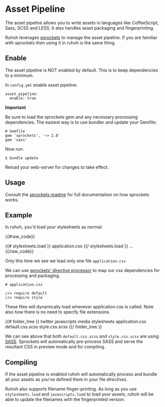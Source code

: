 
# Asset Pipeline

The asset pipeline allows you to write assets in languages like CoffeeScript, Sass, SCSS and LESS.
It also handles asset packaging and fingerprinting.

Ruhoh leverages [sprockets](https://github.com/sstephenson/sprockets) to manage the asset pipeline. If you are familiar with sprockets then using it in ruhoh is the same thing.

## Enable

The asset pipeline is NOT enabled by default. This is to keep dependencies to a minimum.

In `config.yml` enable asset pipeline:

    asset_pipeline:
      enable: true
    
**Important**

Be sure to load the sprockets gem and any necessary processing dependencies.
The easiest way is to use bundler and update your Gemfile:

    # Gemfile
    gem 'sprockets', '~> 2.8'
    gem 'sass'

Now run:

    $ bundle update

Reload your web-server for changes to take effect.

## Usage

Consult the [sprockets readme](https://github.com/sstephenson/sprockets#readme) for full documentation on how sprockets works.

## Example

In ruhoh, you'd load your stylesheets as normal:

{{#raw_code}}
<!DOCTYPE html>
<html lang="en">
  <head>
    <meta charset="utf-8">
    <title>{{ page.title }}</title>
    <meta name="author" content="{{ data.author.name }}">
    {{# stylesheets.load }}
      application.css
    {{/ stylesheets.load }}
  </head>
  ...
</html>
{{/raw_code}}

Only this time we see we load only one file `application.css`

We can use [sprockets' directive processor](https://github.com/sstephenson/sprockets#the-directive-processor) to map our css dependencies for processing and packaging.

    # application.css
    
    //= require default
    //= require style

These files will dynamically load whenever application.css is called. Note also how there is no need to specify file extensions.

{{# folder_tree }}
  twitter
    javascripts
    media
    stylesheets
      application.css
      default.css.scss
      style.css.scss
{{/ folder_tree }}

We can see above that both `default.css.scss` and `style.css.scss` are using [SASS](http://sass-lang.com/).
Sprockets will automatically pre-process SASS and serve the resultant CSS in preview mode and for compiling.

## Compiling

If the asset pipeline is enabled ruhoh will automatically process and bundle all your assets as you've defined them in your file _directives_.

Ruhoh also supports filename finger-printing. As long as you use `stylesheets.load` and `javascripts.load` to load your assets, ruhoh will be able to update the filenames with the fingerprinted version.